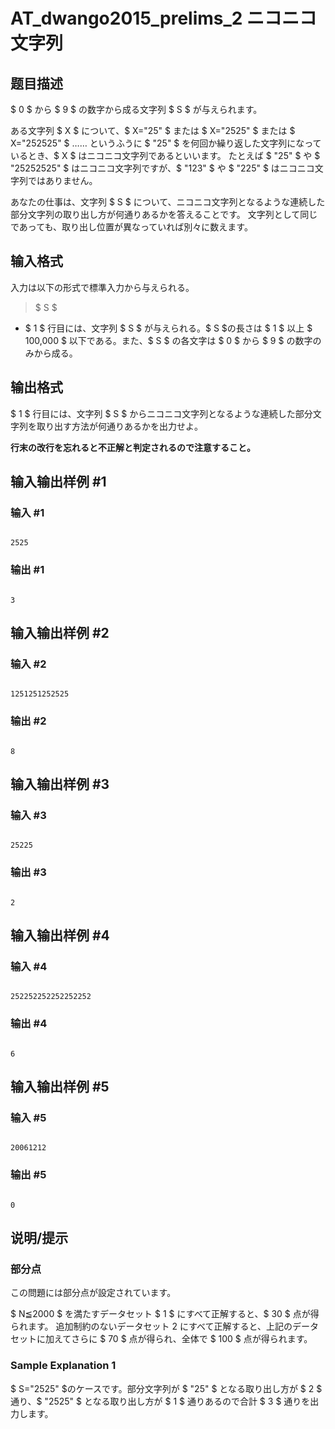 # AT_dwango2015_prelims_2 ニコニコ文字列

## 题目描述

[problemUrl]: https://atcoder.jp/contests/dwango2015-prelims/tasks/dwango2015_prelims_2

$ 0 $ から $ 9 $ の数字から成る文字列 $ S $ が与えられます。

ある文字列 $ X $ について、$ X=&quot;25&quot; $ または $ X=&quot;2525&quot; $ または $ X=&quot;252525&quot; $ …… というふうに $ &quot;25&quot; $ を何回か繰り返した文字列になっているとき、$ X $ はニコニコ文字列であるといいます。 たとえば $ &quot;25&quot; $ や $ &quot;25252525&quot; $ はニコニコ文字列ですが、$ &quot;123&quot; $ や $ &quot;225&quot; $ はニコニコ文字列ではありません。

あなたの仕事は、文字列 $ S $ について、ニコニコ文字列となるような連続した部分文字列の取り出し方が何通りあるかを答えることです。 文字列として同じであっても、取り出し位置が異なっていれば別々に数えます。

## 输入格式

入力は以下の形式で標準入力から与えられる。

> $ S $

- $ 1 $ 行目には、文字列 $ S $ が与えられる。$ S $の長さは $ 1 $ 以上 $ 100,000 $ 以下である。また、$ S $ の各文字は $ 0 $ から $ 9 $ の数字のみから成る。

## 输出格式

$ 1 $ 行目には、文字列 $ S $ からニコニコ文字列となるような連続した部分文字列を取り出す方法が何通りあるかを出力せよ。

 **行末の改行を忘れると不正解と判定されるので注意すること。**

## 输入输出样例 #1

### 输入 #1

```
2525
```

### 输出 #1

```
3
```

## 输入输出样例 #2

### 输入 #2

```
1251251252525
```

### 输出 #2

```
8
```

## 输入输出样例 #3

### 输入 #3

```
25225
```

### 输出 #3

```
2
```

## 输入输出样例 #4

### 输入 #4

```
252252252252252252
```

### 输出 #4

```
6
```

## 输入输出样例 #5

### 输入 #5

```
20061212
```

### 输出 #5

```
0
```

## 说明/提示

### 部分点

この問題には部分点が設定されています。

$ N≦2000 $ を満たすデータセット $ 1 $ にすべて正解すると、$ 30 $ 点が得られます。 追加制約のないデータセット 2 にすべて正解すると、上記のデータセットに加えてさらに $ 70 $ 点が得られ、全体で $ 100 $ 点が得られます。

### Sample Explanation 1

$ S=&quot;2525&quot; $のケースです。部分文字列が $ &quot;25&quot; $ となる取り出し方が $ 2 $ 通り、$ &quot;2525&quot; $ となる取り出し方が $ 1 $ 通りあるので合計 $ 3 $ 通りを出力します。